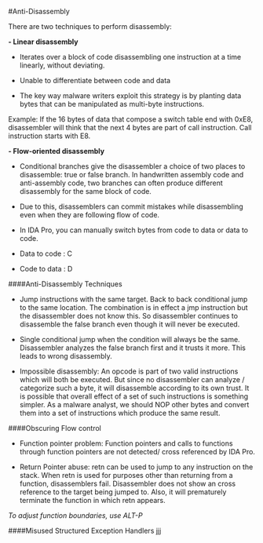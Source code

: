 #Anti-Disassembly

There are two techniques to perform disassembly: 

**- Linear disassembly**

- Iterates over a block of code disassembling one instruction at a time linearly, without deviating. 

- Unable to differentiate between code and data

- The key way malware writers exploit this strategy is by planting data bytes that can be manipulated as multi-byte instructions.

Example:
If the 16 bytes of data that compose a switch table end with 0xE8, disassembler will think that the next 4 bytes are part of call instruction. Call instruction starts with E8.  

**- Flow-oriented disassembly**

- Conditional branches give the disassembler a choice of two places to disassemble: true or false branch. In handwritten assembly code and anti-assembly code, two branches can often produce different disassembly for the same block of code.

- Due to this, disassemblers can commit mistakes while disassembling even when they are following flow of code.

- In IDA Pro, you can manually switch bytes from code to data or data to code.

- Data to code : C

- Code to data : D


####Anti-Disassembly Techniques

- Jump instructions with the same target. Back to back conditional jump to the same location. The combination is in effect a jmp instruction but the disassembler does not know this. So disassembler continues to disassemble the false branch even though it will never be executed. 

- Single conditional jump when the condition will always be the same. Disassembler analyzes the false branch first and it trusts it more. This leads to wrong disassembly. 

- Impossible disassembly: An opcode is part of two valid instructions which will both be executed. But since no disassembler can analyze / categorize such a byte, it will disassemble according to its own trust. It is possible that overall effect of a set of such instructions is something simpler. As a malware analyst, we should NOP other bytes and convert them into a set of instructions which produce the same result. 

####Obscuring Flow control

- Function pointer problem: 
Function pointers and calls to functions through function pointers are not detected/ cross referenced by IDA Pro. 

- Return Pointer abuse: 
retn can be used to jump to any instruction on the stack.
When retn is used for purposes other than returning from a function, disassemblers fail. Disassembler does not show an cross reference to the target being jumped to. Also, it will prematurely terminate the function in which retn appears. 

*To adjust function boundaries, use ALT-P*

####Misused Structured Exception Handlers
jjj
